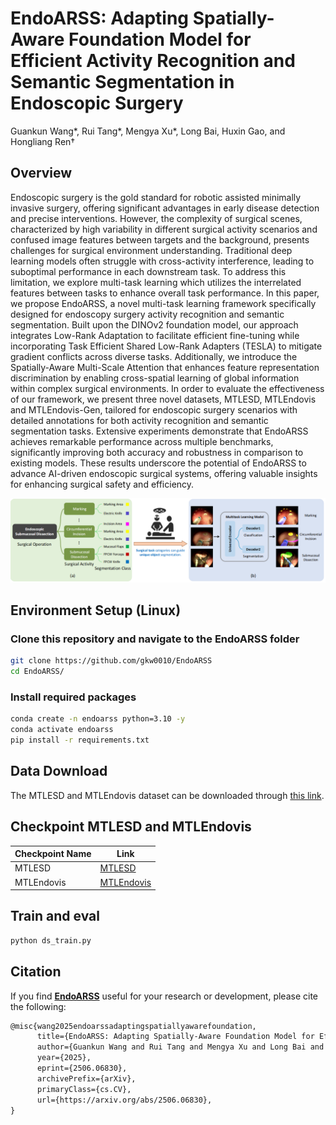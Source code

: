 # EndoARSS:  Adapting Spatially-Aware Foundation Model for Efficient Activity Recognition and Semantic Segmentation in Endoscopic Surgery
Guankun Wang*, Rui Tang*, Mengya Xu*, Long Bai, Huxin Gao, and Hongliang Ren† <br/>

## Overview
Endoscopic surgery is the gold standard for robotic assisted minimally invasive surgery, offering significant advantages in early disease detection and precise interventions. However, the complexity of surgical scenes, characterized by high variability in different surgical activity scenarios and confused image features between targets and the background, presents challenges for surgical environment understanding. Traditional deep learning models often struggle with cross-activity interference, leading to suboptimal performance in each downstream task. To address this limitation, we explore multi-task learning which utilizes the interrelated features between tasks to enhance overall task performance. In this paper, we propose EndoARSS, a novel multi-task learning framework specifically designed for endoscopy surgery activity recognition and semantic segmentation. Built upon the DINOv2 foundation model, our approach integrates Low-Rank Adaptation to facilitate efficient fine-tuning while incorporating Task Efficient Shared Low-Rank Adapters (TESLA) to mitigate gradient conflicts across diverse tasks. Additionally, we introduce the Spatially-Aware Multi-Scale Attention that enhances feature representation discrimination by enabling cross-spatial learning of global information within complex surgical environments. In order to evaluate the effectiveness of our framework, we present three novel datasets, MTLESD, MTLEndovis and MTLEndovis-Gen, tailored for endoscopic surgery scenarios with detailed annotations for both activity recognition and semantic segmentation tasks. Extensive experiments demonstrate that EndoARSS achieves remarkable performance across multiple benchmarks, significantly improving both accuracy and robustness in comparison to existing models. These results underscore the potential of EndoARSS to advance AI-driven endoscopic surgical systems, offering valuable insights for enhancing surgical safety and efficiency.

<p align="center">
  <img
    width="1000"
    src="./examples/intro.png"
  >
</p>

## Environment Setup (Linux)

### Clone this repository and navigate to the EndoARSS folder

```bash
git clone https://github.com/gkw0010/EndoARSS
cd EndoARSS/
```

### Install required packages

   ```bash
   conda create -n endoarss python=3.10 -y
   conda activate endoarss
   pip install -r requirements.txt
   ```

## Data Download
The MTLESD and MTLEndovis dataset can be downloaded through [this link](https://mycuhk-my.sharepoint.com/:f:/g/personal/1155180074_link_cuhk_edu_hk/EoFknACX2hNFueV5YYgeshEB_InOEnGcZAsnkqVOPktACQ?e=9R3Ssa).

## Checkpoint MTLESD and MTLEndovis
| Checkpoint Name | Link |
|------------------|------|
| MTLESD           | [MTLESD](https://mycuhk-my.sharepoint.com/:f:/g/personal/1155180074_link_cuhk_edu_hk/EnjQKAbjAetEhpZfQUNkCIUB5XkaCh-NuVquYtcL5KQ2tQ?e=v1adCV) |
| MTLEndovis       | [MTLEndovis](https://mycuhk-my.sharepoint.com/:f:/g/personal/1155180074_link_cuhk_edu_hk/EsujnTCjJh9FhpOcG2Nttj0BlZlg5QcQSLVAOu-JF41_nQ?e=Q9K87s) |

## Train and eval

```bash
python ds_train.py
```

## Citation

If you find  [**EndoARSS**](https://arxiv.org/pdf/2506.06830) useful for your research or development, please cite the following:



```latex
@misc{wang2025endoarssadaptingspatiallyawarefoundation,
      title={EndoARSS: Adapting Spatially-Aware Foundation Model for Efficient Activity Recognition and Semantic Segmentation in Endoscopic Surgery}, 
      author={Guankun Wang and Rui Tang and Mengya Xu and Long Bai and Huxin Gao and Hongliang Ren},
      year={2025},
      eprint={2506.06830},
      archivePrefix={arXiv},
      primaryClass={cs.CV},
      url={https://arxiv.org/abs/2506.06830}, 
}

